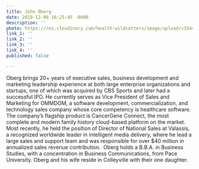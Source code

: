 ```yaml
---
title: John Oberg
date: 2018-12-06 16:25:45 -0600
description: ''
photo: https://res.cloudinary.com/health-wildcatters/image/upload/v1544135243/image.png
link_1: ''
link_2: ''
link_3: ''
link_4: ''
published: false

---
```

Oberg brings 20+ years of executive sales, business development and marketing leadership experience at both large enterprise organizations and startups, one of which was acquired by CBS Sports and later had a successful IPO. He currently serves as Vice President of Sales and Marketing for OMMDOM, a software development, commercialization, and technology sales company whose core competency is healthcare software. The company’s flagship product is CancerGene Connect, the most complete and modern family history cloud-based platform on the market. Most recently, he held the position of Director of National Sales at Valassis, a recognized worldwide leader in intelligent media delivery, where he lead a large sales and support team and was responsible for over $40 million in annualized sales revenue contribution.  Oberg holds a B.B.A. in Business Studies, with a concentration in Business Communications, from Pace University. Oberg and his wife reside in Colleyville with their one daughter.